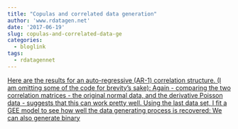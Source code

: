 ```yaml
---
title: "Copulas and correlated data generation"
author: 'www.rdatagen.net'
date: '2017-06-19'
slug: copulas-and-correlated-data-ge
categories:
  - bloglink
tags:
  - rdatagennet
---
```


[Here are the results for an auto-regressive (AR-1) correlation structure. (I am omitting some of the code for brevity’s sake): Again - comparing the two correlation matrices - the original normal data, and the derivative Poisson data - suggests that this can work pretty well. Using the last data set, I fit a GEE model to see how well the data generating process is recovered: We can also generate binary<i class="fas fa-external-link-alt"></i>](https://www.rdatagen.net/post/correlated-data-copula/)

